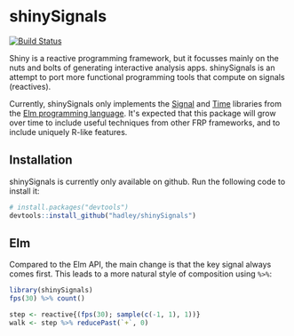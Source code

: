 # shinySignals

[![Build Status](https://travis-ci.org/hadley/shinySignals.png?branch=master)](https://travis-ci.org/hadley/shinySignals)

Shiny is a reactive programming framework, but it focusses mainly on the nuts and bolts of generating interactive analysis apps. shinySignals is an attempt to port more functional programming tools that compute on signals (reactives). 

Currently, shinySignals only implements the [Signal](http://library.elm-lang.org/catalog/elm-lang-Elm/0.12.3/Signal) and [Time](http://library.elm-lang.org/catalog/elm-lang-Elm/0.12.3/Time) libraries from the [Elm programming language](http://elm-lang.org). It's expected that this package will grow over time to include useful techniques from other FRP frameworks, and to include uniquely R-like features.

## Installation

shinySignals is currently only available on github. Run the following code to install it:

```R
# install.packages("devtools")
devtools::install_github("hadley/shinySignals")
```

## Elm

Compared to the Elm API, the main change is that the key signal always comes first. This leads to a more natural style of composition using `%>%`:

```R
library(shinySignals)
fps(30) %>% count()

step <- reactive{(fps(30); sample(c(-1, 1), 1))}
walk <- step %>% reducePast(`+`, 0)
```

